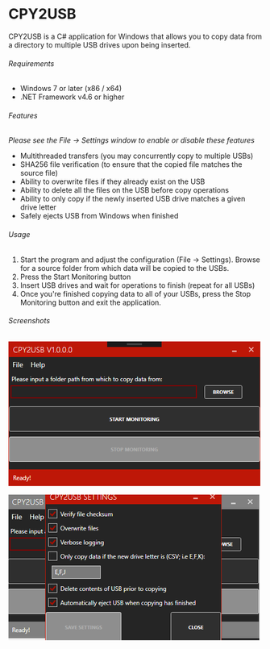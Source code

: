 # CPY2USB
CPY2USB is a C# application for Windows that allows you to copy data from a directory to multiple USB drives upon being inserted.

###### Requirements
* Windows 7 or later (x86 / x64)
* .NET Framework v4.6 or higher

###### Features
*Please see the File -> Settings window to enable or disable these features*
* Multithreaded transfers (you may concurrently copy to multiple USBs)
* SHA256 file verification (to ensure that the copied file matches the source file)
* Ability to overwrite files if they already exist on the USB
* Ability to delete all the files on the USB before copy operations
* Ability to only copy if the newly inserted USB drive matches a given drive letter
* Safely ejects USB from Windows when finished

###### Usage
1. Start the program and adjust the configuration (File -> Settings). Browse for a source folder from which data will be copied to the USBs.
2. Press the Start Monitoring button
3. Insert USB drives and wait for operations to finish (repeat for all USBs)
4. Once you're finished copying data to all of your USBs, press the Stop Monitoring button and exit the application.

###### Screenshots
![Image of Main Window](https://raw.githubusercontent.com/mrnr1/CPY2USB/master/MainWindow.png)

![Image of Settings Window](https://raw.githubusercontent.com/mrnr1/CPY2USB/master/Settings.png)
